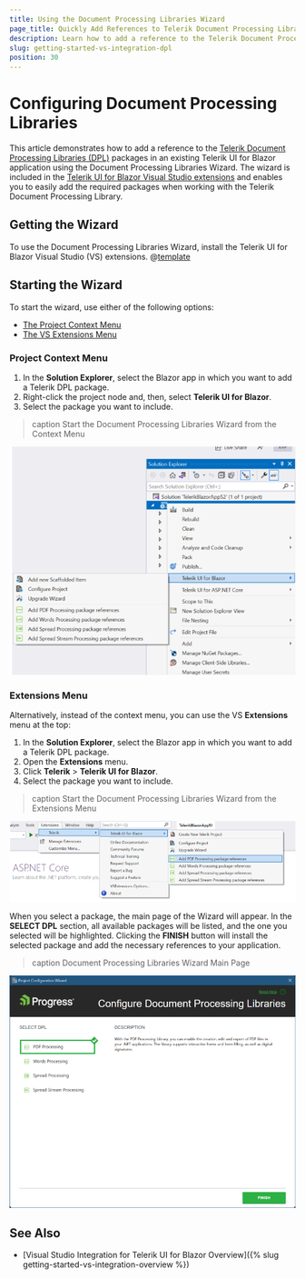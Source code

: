 ```yaml
---
title: Using the Document Processing Libraries Wizard
page_title: Quickly Add References to Telerik Document Processing Libraries (DPL) packages - Visual Studio Integration.
description: Learn how to add a reference to the Telerik Document Processing Libraries in your application using the Telerik UI for Blazor Visual Studio extension.
slug: getting-started-vs-integration-dpl
position: 30
---
```


# Configuring Document Processing Libraries

This article demonstrates how to add a reference to the [Telerik Document Processing Libraries (DPL)](https://www.telerik.com/document-processing-libraries) packages in an existing Telerik UI for Blazor application using the Document Processing Libraries Wizard. The wizard is included in the [Telerik UI for Blazor Visual Studio extensions](https://marketplace.visualstudio.com/items?itemName=TelerikInc.TelerikBlazorVSExtensions) and enables you to easily add the required packages when working with the Telerik Document Processing Library.

## Getting the Wizard

To use the Document Processing Libraries Wizard, install the Telerik UI for Blazor Visual Studio (VS) extensions. @[template](/_contentTemplates/common/general-info.md#vsx-download)

## Starting the Wizard

To start the wizard, use either of the following options:

* [The Project Context Menu](#project-context-menu)
* [The VS Extensions Menu](#extensions-menu)

### Project Context Menu

1. In the **Solution Explorer**, select the Blazor app in which you want to add a Telerik DPL package.
1. Right-click the project node and, then, select **Telerik UI for Blazor**.
1. Select the package you want to include.

>caption Start the Document Processing Libraries Wizard from the Context Menu

![Start the Document Processing Libraries Wizard from the context menu](images/vs-ext-dpl-wizard-context-menu.png)

### Extensions Menu

Alternatively, instead of the context menu, you can use the VS **Extensions** menu at the top:

1. In the **Solution Explorer**, select the Blazor app in which you want to add a Telerik DPL package.
1. Open the **Extensions** menu.
1. Click **Telerik** > **Telerik UI for Blazor**.
1. Select the package you want to include.

>caption Start the Document Processing Libraries Wizard from the Extensions Menu

![Start the Document Processing Libraries Wizard from the Extensions Menu](images/vs-ext-dpl-wizard-extensions-menu.png)

When you select a package, the main page of the Wizard will appear. In the **SELECT DPL** section, all available packages will be listed, and the one you selected will be highlighted. Clicking the **FINISH** button will install the selected package and add the necessary references to your application.

>caption Document Processing Libraries Wizard Main Page

![Document Processing Libraries Wizard Main Page](images/vs-ext-dpl-main-page.png)

## See Also

* [Visual Studio Integration for Telerik UI for Blazor Overview]({% slug getting-started-vs-integration-overview %})